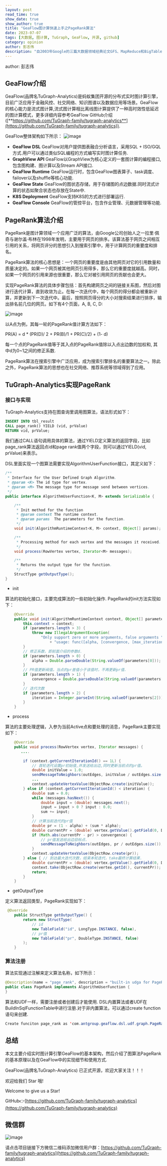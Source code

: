 ```yaml
---
layout: post
read_time: true
show_date: true
show_author: true
title: "GeaFlow图计算快速上手之PageRank算法"
date: 2023-07-07
tags: [大数据, 图计算, TuGraph, GeaFlow, 开源, github]
category: opinion
author: 彭志伟
description: "自2003年Google的三篇大数据领域经典论文GFS、MapReduce和BigTable发表以来，大数据领域取得了长足的发展。尤其是开源大数据领域各种优秀的开源大数据引擎层出不穷，先后出现了Hadoop、Hive、Storm、Spark、Flink以及Presto等多种优秀的开源项目。从应用场景上覆盖了离线计算、流式计算、OLAP查询以及流批一体等多种计算形态，针对大数据的处理技术日益完善和多样化。"
---
```

author: 彭志伟

## GeaFlow介绍

GeaFlow(品牌名TuGraph-Analytics)是蚂蚁集团开源的分布式实时图计算引擎，目前广泛应用于金融风控、社交网络、知识图谱以及数据应用等场景。GeaFlow的核心能力是流式图计算,流式图计算相比离线图计算提供了一种高时效性低延迟的图计算模式，更多详细内容参考GeaFlow GitHub介绍([**https://github.com/TuGraph-family/tugraph-analytics**](https://github.com/TuGraph-family/tugraph-analytics)).

GeaFlow整体架构如下所示：
![image](../../../../assets/images/posts/20230707/geaflow_arch.png)

- **GeaFlow DSL** GeaFlow对用户提供图表融合分析语言，采用SQL + ISO/GQL方式.用户可以通过类似SQL编程的方式编写实时图计算任务.
- **GraphView API** GeaFlow以GraphView为核心定义的一套图计算的编程接口,包含图构建、图计算以及Stream API接口.
- **GeaFlow Runtime** GeaFlow运行时，包含GeaFlow图表算子、task调度、failover以及shuffle等核心功能.
- **GeaFlow State** GeaFlow的图状态存储，用于存储图的点边数据.同时流式计算的状态如聚合状态也存放在State中.
- **K8S Deployment** GeaFlow支持K8S的方式进行部署运行.
- **GeaFlow Console** GeaFlow的管控平台，包含作业管理、元数据管理等功能.

## PageRank算法介绍

PageRank是图计算领域一个应用广泛的算法，由Google公司创始人之一拉里·佩奇与谢尔盖·布林在1998年发明，主要用于网页的排序。该算法基于网页之间相互引用的关系，将网页评分的思想引入到搜索引擎中，用于计算网页的重要度和排名。

PageRank算法的核心思想是：一个网页的重要度是由其他网页对它的引用数量和质量决定的。如果一个网页被其他网页引用得多，那么它的重要度就越高。同时，如果一个网页的引用来源也很重要，那么它对被引用网页的贡献也会更大。

实现PageRank算法的具体步骤包括：首先构建网页之间的链接关系图，然后对图进行迭代计算，直到收敛为止。在每一次迭代中，每个网页的得分都会被重新计算，并更新到下一次迭代中。最后，按照网页得分的大小对搜索结果进行排序，输出排名前几位的网页。如下有4个页面，A, B, C, D:

![image](../../../../assets/images/posts/20230707/pr1.png)

以A点为例，其每一轮的PageRank值计算方法如下：

PR(A) = d * (PR(D)/ 2 + PR(B)/1 + PR(C)/2) + (1- d)

每一个点的PageRank值等于其入点的PageRank值除以入点出边数的加权和, 其中d为0~1之间的修正系数.

PageRank算法在搜索引擎中广泛应用，成为搜索引擎排名的重要算法之一。除此之外，PageRank算法的思想也在社交网络、推荐系统等领域得到了应用。

## TuGraph-Analytics实现PageRank

### 接口与实现

TuGraph-Analytics支持在图查询里调用图算法，语法形式如下：
```sql
INSERT INTO tbl_result
CALL page_rank() YIELD (vid, prValue)
RETURN vid, prValue;
```
我们通过CALL语句调用具体的算法，通过YIELD定义算法的返回字段，比如page_rank算法返回点id和page rank值两个字段，则可以通过YIELD(vid, prValue)来表示。

DSL里面实现一个图算法需要实现AlgorithmUserFunction接口，其定义如下：
```java
/**
 * Interface for the User Defined Graph Algorithm.
 * @param <K> The id type for vertex.
 * @param <M> The message type for message send between vertices.
 */
public interface AlgorithmUserFunction<K, M> extends Serializable {

    /**
     * Init method for the function
     * @param context The runtime context.
     * @param params  The parameters for the function.
     */
    void init(AlgorithmRuntimeContext<K, M> context, Object[] params);

    /**
     * Processing method for each vertex and the messages it received.
     */
    void process(RowVertex vertex, Iterator<M> messages);

    /**
     * Returns the output type for the function.
     */
    StructType getOutputType();
}
```

- init

算法的初始化接口，主要完成算法的一些初始化操作. PageRank的init方法实现如下：
```java
	@Override
    public void init(AlgorithmRuntimeContext context, Object[] parameters) {
        this.context = context;
        if (parameters.length > 3) {
            throw new IllegalArgumentException(
                "Only support zero or more arguments, false arguments "
                    + "usage: func([alpha, [convergence, [max_iteration]]])");
        }
        // 修正系数，即前面介绍的参数d.
        if (parameters.length > 0) {
            alpha = Double.parseDouble(String.valueOf(parameters[0]));
        }
        // PR值更新阀值，当点的pr差值小于该值时，不再更新pr值.
        if (parameters.length > 1) {
            convergence = Double.parseDouble(String.valueOf(parameters[1]));
        }
        // 迭代次数
        if (parameters.length > 2) {
            iteration = Integer.parseInt(String.valueOf(parameters[2]));
        }
    }
```

- process

算法的主要处理逻辑，入参为当前Active点和要处理的消息，PageRank主要实现如下：
```java
    @Override
    public void process(RowVertex vertex, Iterator messages) {
       ....
    
        if (context.getCurrentIterationId() == 1L) {
            // 首轮迭代设置pr初始值,并发送给出边,同时更新当前点的pr值。
            double initValue = 1.0;
            sendMessageToNeighbors(outEdges, initValue / outEdges.size());
            ...
            context.updateVertexValue(ObjectRow.create(initValue));
        } else if (context.getCurrentIterationId() < iteration) {
            double sum = 0.0;
            while (messages.hasNext()) {
                double input = (double) messages.next();
                input = input > 0 ? input : 0.0;
                sum += input;
            }
            // 计算当前迭代的pr值
            double pr = (1 - alpha) + (sum * alpha);
            double currentPr = (double) vertex.getValue().getField(0, DoubleType.INSTANCE);
            if (Math.abs(currentPr - pr) > convergence) {
                // pr值发送给出边目标点.
                sendMessageToNeighbors(outEdges, pr / outEdges.size());
            } 
            context.updateVertexValue(ObjectRow.create(pr));
        } else { // 到达最大迭代次数，结束本轮迭代，take最终计算结果.
            double currentPr = (double) vertex.getValue().getField(0, DoubleType.INSTANCE);
            context.take(ObjectRow.create(vertex.getId(), currentPr));
            return;
        }
    }
```

- getOutputType

定义算法返回类型，PageRank实现如下：
```java
 @Override
    public StructType getOutputType() {
        return new StructType(
            // id
            new TableField("id", LongType.INSTANCE, false),
            // pr值
            new TableField("pr", DoubleType.INSTANCE, false)
        );
    }
```

### 算法注册

算法实现通过注解来定义算法名称，如下所示：
```java
@Description(name = "page_rank", description = "built-in udga for PageRank")
public class PageRank implements AlgorithmUserFunction {
}
```

算法和UDF一样，需要注册或者创建后才能使用. DSL内置算法或者UDF在BuildInSqlFunctionTable 中进行注册.对于非内置算法，可以通过create function语句来创建.

```java
Create funciton page_rank as 'com.antgroup.geaflow.dsl.udf.graph.PageRank';
```

## 总结

本文主要介绍实时图计算引擎GeaFlow的基本架构，然后介绍了图算法PageRank的基本原理以及在GeaFlow中的实现细节和使用方式.



GeaFlow(品牌名TuGraph-Analytics) 已正式开源，欢迎大家关注！！！

欢迎给我们 Star 哦!

Welcome to give us a Star!

GitHub👉[https://github.com/TuGraph-family/tugraph-analytics](https://github.com/TuGraph-family/tugraph-analytics)

## 微信群
![image](../../../../assets/images/wechat.png)

请点击项目链接下方微信二维码添加微信用户群：[https://github.com/TuGraph-family/tugraph-analytics](https://github.com/TuGraph-family/tugraph-analytics)




